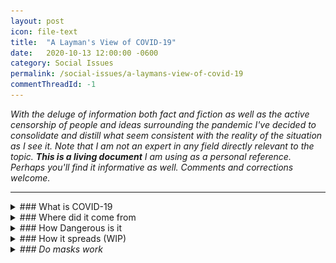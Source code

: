 ```yaml
---
layout: post
icon: file-text
title:  "A Layman's View of COVID-19"
date:   2020-10-13 12:00:00 -0600
category: Social Issues
permalink: /social-issues/a-laymans-view-of-covid-19
commentThreadId: -1
---
```


*With the deluge of information both fact and fiction as well as the active censorship of
people and ideas surrounding the pandemic I've decided to consolidate and distill what
seem consistent with the reality of the situation as I see it. Note that I am not an
expert in any field directly relevant to the topic. **This is a living document** I am
using as a personal reference. Perhaps you'll find it informative as well.
Comments and corrections welcome.*

---

<details>
<summary markdown="1">
### What is COVID-19
</summary>
<section markdown="1">

#### Variants

Wikipedia has a [page describing](https://en.wikipedia.org/wiki/Variants_of_SARS-CoV-2) the variants of the virus

</section>
</details>

<details>
<summary markdown="1">
### Where did it come from
</summary>
<!--
<section markdown="1">
* <https://twitter.com/BretWeinstein/status/1351081199486328833>
* <https://dailycaller.com/2021/01/18/peter-daszak-lancet-statment-protect-chinese-scientists/>
* <https://twitter.com/HeatherEHeying/status/1355999105483304962>
* <https://nymag.com/intelligencer/article/coronavirus-lab-escape-theory.html>
* <https://www.zerohedge.com/covid-19/it-was-all-lie-biden-linked-who-adviser-says-covid-19-likely-leaked-wuhan-lab>
* <https://twitter.com/gummibear737/status/1351654708549709830>
* <https://twitter.com/DailyCaller/status/1351899801999335429>
* <https://www.zerohedge.com/covid-19/who-team-tightly-controlled-ccp-during-covid-19-origins-investigation>
* <https://twitter.com/gummibear737/status/1357073823041007617>
</section>
-->
</details>

<details>
<summary markdown="1">
### How Dangerous is it
</summary>
<section markdown="1">

March 2021

There is a [study](https://rep.bioscientifica.com/view/journals/rep/aop/rep-20-0382/rep-20-0382.xml)
claiming that male fertility can be impacted in the short-term (60 days).

March 8, 2021

[CDC Study Finds 78% Of COVID-19 Hospitalizations Were People Overweight Or Obese](https://dailycaller.com/2021/03/08/cdc-study-covid-hospitalizations-overweight-obesity/)

</section>
</details>

<details>
<summary markdown="1">
### How it spreads (WIP)
</summary>
<section markdown="1">

There have been a number of news reports of viral spread in meat packing plants.

July 23, 2020

The cold stale air seems to allow the virus to spread farther and survive longer
according to a [German study](https://www.bloomberg.com/news/articles/2020-07-23/virus-can-jump-26-feet-at-cold-meat-plants-filled-with-stale-air). There are a
disproportionate number of dark-skinned employees at these plants who are known
to be at [higher risk](#vitamin-d).

A German study was performed showing that <em>"... aerosolized coronavirus can hang in the air
for at least 30 minutes and travel up to 14 feet."</em> and <em>"...at around 37C (98F),
it can survive for two to three days on glass, fabric, metal, plastic or paper."

* <https://www.cdc.gov/coronavirus/2019-ncov/prevent-getting-sick/how-covid-spreads.html>
* <https://web.archive.org/web/20200724073915/https://www.zerohedge.com/political/coronavirus-traveled-nearly-30-feet-german-slaughterhouse-where-1500-employees-contracted>
</section>
</details>

<details>
<summary markdown="1">
### Do masks work
</summary>
<section markdown="1">
This topic is the most politicized and one where seemingly everyone has a "common-sense" opinion.

I prefer to follow the advice of Computer Scientist Frank Atanassow:

> "There is a big difference between something being true, knowing that it
> is true, and knowing that you know it is true. We might say something is
> true if it is a theorem; we know that it's true if we know it is a theorem
> and there exists a proof; and we know that we know it's true if we can
> exhibit a proof that we understand.
>
> If the first were the same as the last, then there would be no need for
> science or mathematics or objectively verifiable methods of argument.
> Furthermore, we would not be having this discussion in the first place,
> since truth would be self-evident, and so we could not possibly disagree."
>
> <cite><a href="http://lambda-the-ultimate.org/node/175#comment-1333" target="_blank">http://lambda-the-ultimate.org/node/175#comment-1333</a></cite>

In the field of Epidemiology where I am not qualified I must settle for simpler
tools to form a conclusion; namely by seeking consistency and identifying contradictions.
Consistency is truth and contradiction is falsity.

My conclusion is that in general they seem to do more harm than good.

The following is an aggregate of numerous studies (including a Randomized Control Trial)
showing little to no evidence for the effectiveness of cloth face masks:

* <https://swprs.org/face-masks-evidence/>

February 06, 2020

In a systemic review [published](https://wwwnc.cdc.gov/eid/article/26/5/19-0994_article) on the CDC website
it was determined that there was "...no significant reduction in influenza transmission with the use of face masks".

This isn't new information either. The same conclusion was reached in 1920:

[AN EXPERIMENTAL STUDY OF THE EFFICACY OF GAUZE FACE MASKS](https://ajph.aphapublications.org/doi/pdf/10.2105/AJPH.10.1.34)

#### Surgical masks

[According to the FDA](https://www.fda.gov/medical-devices/personal-protective-equipment-infection-control/n95-respirators-surgical-masks-and-face-masks#s2):

> While a surgical mask may be effective in blocking splashes and large-particle droplets,
> a face mask, by design, does not filter or block very small particles in the air that
> may be transmitted by coughs, sneezes, or certain medical procedures. Surgical masks
> also do not provide complete protection from germs and other contaminants because of
> the loose fit between the surface of the mask and your face.

#### Do masks reduce O2 or increase CO2

##### N95 Masks

According to [this study](http://rc.rcjournal.com/content/55/5/569) they might:

> The FFR dead-space oxygen and carbon dioxide levels did not meet the
> Occupational Safety and Health Administration's ambient workplace standards.
> [...]
> In healthy healthcare workers, FFR did not impose any important physiological
> burden during 1 hour of use, at realistic clinical work rates, but the FFR
> dead-space carbon dioxide and oxygen levels were significantly above and
> below, respectively, the ambient workplace standards, and elevated P<sub>CO<sub>2</sub></sub>
> is a possibility. Exhalation valve did not significantly ameliorate the 
> FFR's P<sub>CO<sub>2</sub></sub> impact.

##### Cloth Masks

People wear a variety of cloth masks with a large range of effectiveness.
Lately there is a fad of wearing two or three masks simultaneously.
Thicker masks would increase breathing difficulty.

Personal anecdote: I noticed that when I starting wearing a mask there were a few times
where I became light headed and nearly passed-out. I noticed later that I was
changing the way that I was breathing through the mask unconsciously. After changing
my breathing patterns this was no longer an issue.

#### Double Masking

March 5, 2021

* [Japan Supercomputer Finds Double-Masking Doesn't Work](https://japantoday.com/category/national/japan-supercomputer-shows-doubling-masks-offers-little-help-preventing-viral-spread)

[@chadroyvermont](https://www.tiktok.com/@chadroyvermont) has some interesting demonstration
videos of the effectiveness of different masks in preventing moisture from escaping during respiration.
TikTok seems to be censoring these intermittently so an indirect reference is [here](https://web.archive.org/web/20210312012105/https://gab.com/a/posts/105874172288493521)  

#### Hygiene

If the masks are not disposed after use or effectively washed they can increase
the odds of infection by many pathogens beyond COVID-19. Some examples:

<article class="gallery">
    <figure class='gallery-item'>
        <img src="/media-library/social-issues/covid/mask-fuzzies.png" alt="Mask Fuzzies">
        <figcaption>
            Credit: <a href="https://twitter.com/Kevin_McKernan/status/1327280853064552450" target="_blank">@Kevin_McKernan</a>
        </figcaption>
    </figure>

    <figure class='gallery-item'>
        <img src="/media-library/social-issues/covid/mask-fuzzies-2.png" alt="Mask Fuzzies">
        <figcaption>
            Credit: <a href="https://twitter.com/s_kirton/status/1327559617988218880" target="_blank">@s_kirton</a>
        </figcaption>
    </figure>

    <figure class='gallery-item'>
        <img src="/media-library/social-issues/covid/mask-staph.png" alt="Mask Staph Infection">
        <figcaption>
            Credit: <a href="https://twitter.com/brianhopkinsmd/status/1327726053335257089" target="_blank">@brianhopkinsmd</a>
        </figcaption>
    </figure>
</article>

Interestingly a [research paper](https://pubmed.ncbi.nlm.nih.gov/18710327/) that includes [Fauci](#can-fauci-be-trusted)
as a co-author concludes that: <em>"The majority of deaths in the 1918-1919 influenza pandemic
likely resulted directly from secondary bacterial pneumonia caused by common upper
respiratory-tract bacteria."</em>

While masks are not mentioned in the study, I can't help but wonder if this is a risk that
should be considered in our current pandemic. Has any study evaluated this for COVID-19?

#### TODO: Notes

* <https://www.livescience.com/face-masks-eye-protection-covid-19-prevention.html>
* <https://pubmed.ncbi.nlm.nih.gov/32512240/>
* <https://dailycaller.com/2021/02/05/cdc-director-too-early-tell-bidens-mask-mandates-delivering-results/>
* <https://twitter.com/gummibear737/status/1317950332870266882>
* <https://web.archive.org/web/20201024175748/https://twitter.com/boriquagato/status/1320060492321296384>
* <https://www.acpjournals.org/doi/10.7326/M20-6817>
* <https://twitter.com/boriquagato/status/1316011001066778624>
* <https://twitter.com/boriquagato/status/1317203873954779137>
* <https://twitter.com/boriquagato/status/1317188082358169600>
* <https://twitter.com/Dierenbach/status/1317849186121977858>
* <https://twitter.com/boriquagato/status/1317915599310376961>
* <https://twitter.com/gummibear737/status/1339679017897746433>
* <https://twitter.com/boriquagato/status/1273737005361315840>
* <https://twitter.com/Kevin_McKernan/status/1320033814131986433>
* <https://twitter.com/boriquagato/status/1338838390058479617>
* <https://twitter.com/BrendanEich/status/1339367981084672000>
* <https://web.archive.org/web/20210104231143/https://twitter.com/boriquagato/status/1346232824542580736>
* <https://twitter.com/EricRWeinstein/status/1339996694084087808>
* <https://www.medrxiv.org/content/10.1101/2020.10.21.20208728v2.full.pdf>

</section>
</summary>

<details>
<summary markdown="1">
### Will supplements provide protection
</summary>
<section markdown="1">
Don't rely on supplements to replace a vaccine. Supplementation
would be wise to provide added protection by supporting your
immune system and general health.

#### Vitamin C (TODO)

#### Vitamin D

The evidence seems to suggest that Vitamin D is one of the most significant
hormones that can reduce mortality and improve outcomes of infection:

<https://www.foundmyfitness.com/episodes/vitamin-d-covid-19>

This is consistent with the statistics showing that darker-skinned
people are at higher risk of negative outcomes:

> "African Americans have 24.6 times higher vitamin D deficiency and 3·7 times higher vitamin D insufficiency than Caucasians"

Reminder: your body synthesizes Vitamin-D in the skin when exposed to sunlight (UVB radiation)

#### Omega-3 (TODO)

#### Zinc (TODO)

#### Notes

* <https://twitter.com/gummibear737/status/1316427529792696320>

</section>
</summary>

<details>
<summary >
## (TODO) Can a person be reinfected

* <https://twitter.com/gummibear737/status/1313137235546566656>
* <https://twitter.com/boriquagato/status/1316031729035964417>
* <https://twitter.com/Daniilgor/status/1316501414793838592>
* <https://dailycaller.com/2021/01/14/public-health-england-study-covid-19-infection-protects-vaccine/>
* <https://twitter.com/gummibear737/status/1356381000587206657>
* <https://dailycaller.com/2021/02/26/one-dose-pfizer-vaccine-may-be-enough-studies/>
## (TODO) Can you spread the disease if you're asymptomatic

* <https://twitter.com/tlowdon/status/1314433379467587585>
* <https://www.zerohedge.com/geopolitical/new-study-suggests-asymptomatic-covid-patients-arent-driver-transmission>

## (TODO) Why the six-foot rule

## (TODO) Are Lockdowns The Right Strategy

No.

Vitamin D is [known to be effective](#vitamin-d) in reducing negative outcomes of COVID.
Your skin synthesizes this in the skin from sunlight. Remaining stuck indoors is not helpful.

October 15, 2020

[WHO Europe Director Says Governments Should Stop Enforcing Lockdowns](https://web.archive.org/web/20201017094750/https://www.zerohedge.com/medical/who-europe-director-says-governments-should-stop-enforcing-lockdowns)

January 14, 2021

The follow is a [summary](https://web.archive.org/web/20210114181437if_/https://www.zerohedge.com/covid-19/what-they-said-about-lockdowns-2020) of lockdown opinions by nearly a dozen health entities before 2020.
They all doubt or reject the lockdown strategy.

January 17, 2021

According to a [peer-reviewed paper](https://web.archive.org/web/20210117123610if_/https://www.zerohedge.com/markets/stanford-peer-reviewed-study-did-not-find-evidence-lockdowns-were-effective-stopping-covid) from Stanford
lockdowns had no significant impact on preventing the spread of COVID, and may have had the opposite
effect due to increasing human proximity.

February 3, 2021

[Nation’s Largest Cities Suffered 30% Increase In Homicides In 2020, Report Finds](https://dailycaller.com/2021/02/03/nations-largest-cities-30-increase-homicides-2020/)

February 4, 2021

[Study: ER Visits For Suicide Attempts, Overdoses, Violence And Neglect Rose During COVID-19 Lockdowns](https://dailycaller.com/2021/02/04/emergency-room-visits-covid-19-coronavirus-opioid-overdoses-suicide-mental-health-lockdowns/)

March 5, 2021

["A recent mathematical model has suggested that staying at home did not play a dominant role in reducing COVID-19 transmission."](https://www.nature.com/articles/s41598-021-84092-1)

March 11, 2021

A UNICEF report was [released](https://www.unicef.org/press-releases/across-virtually-every-key-measure-childhood-progress-has-gone-backward-unicef-says) showing that
the lockdowns have been devastating for children.

TODO:

* <https://twitter.com/boriquagato/status/1314635924635111424>
* <https://twitter.com/boriquagato/status/1315669937269202944>
* <https://twitter.com/zerohedge/status/1315652194281152512>
* <https://twitter.com/zerohedge/status/1315633168247132164>
* <https://twitter.com/boriquagato/status/1316057586819620864>
* <https://twitter.com/boriquagato/status/1316369696724316160>
* <https://twitter.com/gummibear737/status/1316423780495917059>
* <https://twitter.com/rubiconcapital_/status/1330597052234002434>
* <https://twitter.com/MarkChangizi/status/1294285483426697218>
* <https://twitter.com/boriquagato/status/1339233953325178884>
* <https://twitter.com/boriquagato/status/1342171437990256641>
* <https://twitter.com/zerohedge/status/1349052724915171328>
* <https://twitter.com/zerohedge/status/1350201249245917190>
* <https://web.archive.org/web/20201015153244/https://twitter.com/boriquagato/status/1316762826636234754>
* <https://twitter.com/FatEmperor/status/1364547567619608580>

### (TODO) Sweden vs New Zealand

## (TODO) Herd immunity

* <https://twitter.com/boriquagato/status/1315659683915595781>
* <https://gab.com/boriquagato/posts/105640978647511894>

## (TODO) Casedemic

* <https://web.archive.org/web/20201113131145/https://twitter.com/boriquagato/status/1327237316923035659>
* <https://web.archive.org/web/20201201123740/https://threadreaderapp.com/thread/1332858118682849282.html>
* <https://twitter.com/Kevin_McKernan/status/1348730638040518656>
* <https://www.breitbart.com/science/2021/01/22/w-h-o-modifies-virus-testing-criteria-on-biden-inauguration-day-may-result-in-fewer-positives/>
* <https://twitter.com/AdamRutherford/status/1327901972419276800>
* <https://web.archive.org/web/20201117130817/https://twitter.com/boriquagato/status/1328686067168505857>
* <https://twitter.com/zerohedge/status/1350144620706082818>
* <https://www.zerohedge.com/covid-19/fda-admits-pcr-tests-give-false-results-prepares-ground-biden-virus-rescue-miracle>
* <https://twitter.com/NickHudsonCT/status/1351765358949109760>
* <https://twitter.com/boriquagato/status/1315366367902695424>
* <https://twitter.com/KSTaxEconomist/status/1316394273315729411>
* <https://twitter.com/ClareCraigPath/status/1317009458325786624>
* <https://twitter.com/boriquagato/status/1340300019094724608>
* <https://twitter.com/rubiconcapital_/status/1340722772281077761>
* <https://twitter.com/boriquagato/status/1335580172758683650>
* <https://twitter.com/jengleruk/status/1349779896705445889>
* <https://twitter.com/zerohedge/status/1335611210415415298>
* <https://twitter.com/boriquagato/status/1339552065656381443>
* <https://web.archive.org/web/20201227210257/https://twitter.com/boriquagato/status/1343301300306362368>
* <https://www.zerohedge.com/covid-19/fda-admits-pcr-tests-give-false-results-prepares-ground-biden-virus-rescue-miracle>
* <https://twitter.com/Kevin_McKernan/status/1348742268245712898>
* <https://www.zerohedge.com/covid-19/fda-admits-pcr-tests-give-false-results-prepares-ground-biden-virus-rescue-miracle>
* <https://www.zerohedge.com/covid-19/its-long-past-time-cdc-clean-covid-19-death-counts>
* <https://www.breitbart.com/science/2021/01/22/w-h-o-modifies-virus-testing-criteria-on-biden-inauguration-day-may-result-in-fewer-positives/>

## (TODO) Propaganda

* [Asymptomatic to Presymptomatic](https://twitter.com/BrendanEich/status/1340722551459172353)
* <https://www.zerohedge.com/political/who-deletes-naturally-acquired-immunity-its-website>
* <https://dailycaller.com/2021/01/24/california-hiding-key-coronavirus-data-gavin-newsom-mislead-public/>

## (TODO) Is Hydroxychloroquine effective

Yes, Hydroxychloroquine (HCQ) is probably effective as a treatment for COVID-19 when
used early.

* <https://www.sciencedirect.com/science/article/pii/S2052297520301281>

## (TODO) Why is/was HCQ info censored

## Why Did I Lose my Sense of Smell?

Some researchers claim that the virus attacks the olfactory nerves:

<https://pubmed.ncbi.nlm.nih.gov/32556089/>

Others disagree and claim that it's the olfactory support cells that are attacked:

<https://hms.harvard.edu/news/how-covid-19-causes-loss-smell>

The latter article claims that "...olfactory sensory neurons do not express the gene that
encodes the ACE2 receptor protein, which SARS-CoV-2 uses to enter human cells."

This is consistent with the following study:

> "We show that the cell surface protein ACE2 and the protease TMPRSS2 are expressed in
> sustentacular cells of the olfactory epithelium but not, or much less, in most olfactory receptor neurons."
> <cite><a href="https://pubmed.ncbi.nlm.nih.gov/32379417/" target="_blank">https://pubmed.ncbi.nlm.nih.gov/32379417/</a></cite>

Omega-3 supplementation may help prevent this problem or aid in recovery:

<https://academic.oup.com/neurosurgery/article-abstract/87/2/E91/5707684?redirectedFrom=PDF>

## (TODO) Are children immune

## (TODO) Is it okay for schools to open

* <https://twitter.com/boriquagato/status/1313113007342452738>
* <https://twitter.com/RandPaul/status/1350201902932369412>

## (TODO) Cuomo

https://web.archive.org/web/20201017123340/https://twitter.com/boriquagato/status/1317443577673322497

## Can Fauci Be Trusted (TODO)

No. He has openly admitted to lying to the public for political
purposes. Even if he says things that are true one shouldn't
have to spend the effort separating out fact from lie.

[Fauci Admits He Lied Because ‘Country Wasn’t Ready’ To Hear The Truth](https://dailycaller.com/2020/12/24/anthony-fauci-coronavirus-covid-19-vaccine-herd-immunity/)

> “If you are a healthy young person, there is no reason if you want
> to go on a cruise ship, go on a cruise ship.”
> <cite><a href="https://www.forbes.com/sites/douggollan/2020/03/09/fauci-says-cruising-is-ok-if-you-are-healthy/?sh=655a28c2d4de" target="_blank">Anthony Fauci, Director of NIAID. March 2020</a></cite>

There are no doubt more examples and an excellent deep dive has been done by
[@gummibear737](https://web.archive.org/web/20201101134126/https://threadreaderapp.com/thread/1315365796181356550.html).
I'm concerned about the implied relationship with the [Moderna vaccine](#moderna) that seemed rushed.

//////////////
* Jimmy Dore clips
* <https://twitter.com/gummibear737/status/1317829332740472832>
* <https://twitter.com/gummibear737/status/1363636424709464067>

There are no doubt additional examples, but this is enough for me.

## (TODO) Can Professor Neil Ferguson be trusted?

* <https://twitter.com/gummibear737/status/1306605767630491650>
* <https://www.cato.org/blog/did-mitigation-save-two-million-lives>

## Can the WHO Be Trusted

Personally I do not.

I first became suspicious of the WHO after the following interview with one of their officials:

{% include youtube.html id="UlCYFh8U2xM" %}

This seemed to show a significant amount of bias towards China.

I also came across an [opinion piece](https://archive.is/NzH6X) describing their past political behavior.

There are contradictions in their messaging as well:

> Preliminary investigations conducted by the Chinese authorities have found no
> clear evidence of human-to-human transmission of the novel #coronavirus 
> (2019-nCoV) identified in #Wuhan, #China.
> <cite><a href="https://twitter.com/WHO/status/1217043229427761152" target="_blank">Twitter @WHO: Jan 14, 2020</a></cite>

With the above in mind note that [YouTube says](https://www.lifesitenews.com/news/youtube-ceo-well-delete-anything-that-contradicts-word-health-organization-on-covid-19)
they will delete anything that contradicts the WHO.

## Can the CDC be trusted

As much as I hate to admit it, the CDC is also politicized and its claims
require scrutiny.

Their health claims and guidance have changed drastically since the pandemic started.

In March of 2020 the CDC [advised against](https://web.archive.org/web/20200328174347/https://www.cdc.gov/coronavirus/2019-ncov/prevent-getting-sick/prevention.html?CDC_AA_refVal=https%3A%2F%2Fwww.cdc.gov%2Fcoronavirus%2F2019-ncov%2Fprepare%2Fprevention.html)
wearing a mask if you are not symptomatic. Now they say they are mandatory, unless it's an N95 mask.

[According to the FDA](https://www.fda.gov/medical-devices/personal-protective-equipment-infection-control/n95-respirators-surgical-masks-and-face-masks):

> The Centers for Disease Control and Prevention (CDC) does not recommend
> that the general public wear N95 respirators to protect themselves from
> respiratory diseases, including coronavirus (COVID-19). Those are critical
> supplies that must continue to be reserved for health care workers and
> other medical first responders, as recommended by current CDC guidance.

## (TODO) Hospital Capacity

* <https://twitter.com/boriquagato/status/1316135154352562177>
* <https://web.archive.org/web/20201228152416/https://twitter.com/boriquagato/status/1343577116730740736>

## Vaccine Safety and Effectiveness

There are multiple vaccines. Safety and effectiveness has to be judged for each.

In regards to effectiveness for the multi-dose varieties it should not be surprising to hear
[reports](https://www.zerohedge.com/covid-19/er-nurse-tests-positive-covid-8-days-after-being-vaccinated)
of COVID infection after receiving only a single dose or [reports](https://www.msn.com/en-us/news/us/new-york-congressman-who-got-vaccine-diagnosed-with-covid/ar-BB1cKMAV)
of infection immediately after the second dose.

Assuming you [trust the CDC](#can-the-cdc-be-trusted), note that they have a system of [reporting adverse reactions](https://www.cdc.gov/coronavirus/2019-ncov/vaccines/safety/adverse-events.html).

March 8, 2021:

There was a [outbreak](https://www.cbc.ca/news/canada/british-columbia/with-vaccinations-about-to-roll-out-b-c-health-officials-provide-update-on-covid-19-1.5941508)
reported in a British Columbia care home where 82% of residents were already vaccinated.

According to [Paul Stoffels](https://en.wikipedia.org/wiki/Paul_Stoffels):

> "a one-shot vaccine is considered by the World Health Organization to be the best option in pandemic settings, enhancing access, distribution and compliance."

Sounds reasonable but WHO comments have to be heavily [scrutinized](#can-the-who-be-trusted).

### AstraZeneca

This is an [adenovirus-based vaccine](https://www.news-medical.net/health/What-are-Adenovirus-Based-Vaccines.aspx).

According to their [Preprint](https://papers.ssrn.com/sol3/papers.cfm?abstract_id=3777268),
it is 100% effective in reducing symptoms of COVID-19 enough that hospitalization can be avoided.
They also claim 76% protection after the first dose. Two doses are required and they can not be
given close together or it would be less effective.

December 8, 2020

There are [multiple](https://web.archive.org/web/20201216135047if_/https://www.zerohedge.com/geopolitical/astrazeneca-vaccine-only-62-effective-impact-elderly-unclear-more-data-needed)
[claims](https://www.zerohedge.com/covid-19/it-just-doesnt-work-expected-macron-questions-covid-vaccine-credibility-eu-approves)
that this effectiveness is exaggerated and possibly ineffective for those over
the age of 65.

February 7, 2011

It has been [reported](https://web.archive.org/web/20210207134547if_/https://www.zerohedge.com/covid-19/wake-call-astrazeneca-jab-fails-prevent-south-africa-strain) that this vaccine is less effective against the 
South African strain.

March 11, 2021

[7 European Nations Halt AstraZeneca Jabs On Reports Of "Serious" Blood Clots](https://www.zerohedge.com/markets/astrazeneca-slides-denmark-suspends-vaccinations-blood-clot-fears)

### Johnson & Johnson - Janssen

February 27, 2021

The efficacy is [reportedly](https://www.zerohedge.com/markets/fda-clears-jnj-covid-19-shot-use-us-giving-americans-3rd-vaccine-choicee) 72% in the USA.
68% in Brazil, and 64% against the South African mutation.

March 4, 2021

According to the [CDC](https://www.cdc.gov/coronavirus/2019-ncov/vaccines/different-vaccines/janssen.html) this vaccine has 66.3% efficacy at preventing moderate to severe symptoms with a single dose.

This is NOT an mRNA vaccine.

### Pfizer

The Pfizer vaccine is an mRNA vaccine.

Dec. 31, 2020

According to [this publication](https://www.nejm.org/doi/full/10.1056/NEJMoa2034577?query=RP) the efficacy
of the vaccine is 52% with one dose and 95% with two doses.

January 14, 2021

Congressman Espaillat [tested positive](https://www.msn.com/en-us/news/us/new-york-congressman-who-got-vaccine-diagnosed-with-covid/ar-BB1cKMAV) after receiving
both doses of this vaccine. Depending on [how that test was performed](#casedemic) this may
just be a false positive as he claims to have experienced no symptoms.

January 20, 2021

The Israeli's [claim](https://news.yahoo.com/israel-warning-single-dose-pfizer-124313138.html) that this is
exaggerated and that the first dose is only 33% effective.

February 3, 2021

India has [banned](https://geopolitic.org/2021/02/20/newsweek-fact-check-claims-india-vaccine-ban-mostly-false-while-admitting-de-facto-ban/) (at least temporarily) the use of this vaccine due to concerns over the side-effects.

February 18, 2021

It is [reported](https://dailycaller.com/2021/02/18/pfizer-moderna-vaccines-less-protection-south-african-coronavirus-variant/) that this vaccine is significantly less effective against the South African variant of COVID

March 9, 2021

The vaccine [appears](https://dailycaller.com/2021/03/09/pfizer-vaccine-effective-brazilian-coronavirus-variant/) to have similar efficacy against the Brazilian variant.

### Moderna

This is an mRNA vaccine that requires two doses.

The company [claims](https://investors.modernatx.com/news-releases/news-release-details/moderna-covid-19-vaccine-retains-neutralizing-activity-against) effectiveness against the
UK variant but is six-times less effective against the South African variant.

The vaccine is approved for those age 18 and older.

[Side effects have been reported for those with cosmetic facial fillers](https://nypost.com/2020/12/25/moderna-covid-vaccine-has-caused-side-effects-for-those-with-cosmetic-facial-fillers)

> “Your immune system which causes inflammation is revved up when you get a vaccine, that’s how it’s supposed to work,”
> said Dr. Shirley Chi, who noted the side effects were easily treated by medical personnel.

Other allergic reactions are possible according to the company news release.

[California halted injections of Moderna Covid vaccine batch due to ‘higher-than-usual number of adverse events’](https://www.rt.com/usa/512825-moderna-california-vaccine-adverse-reactions/)

Interestingly the [FDA report](https://www.fda.gov/media/144434/download) doesn't seem to mention
which variant of COVID it is effective against and claims 94.5% efficacy in preventing infection
after the 2nd dose. This also mentions severe adverse reactions in 0.2% to 9.7% of participants
after the second dose. This seems rushed.

February 18, 2021

It is [reported](https://dailycaller.com/2021/02/18/pfizer-moderna-vaccines-less-protection-south-african-coronavirus-variant/) that this vaccine is significantly less effective against the South African variant of COVID

March 10, 2021

Kassidi Kurill [died shortly after](https://www.banthis.tv/watch?id=604978db9a97873a2b68a897) her 2nd does of this vaccine. Results of the autopsy have [not been released](https://nypost.com/2021/03/12/medical-examiner-kassidi-kurills-death-likely-wasnt-caused-by-vaccine/).

It might be worth reviewing the section on Fauci [above](#can-fauci-be-trusted)

### Novavax

The company [claims](https://ir.novavax.com/news-releases/news-release-details/novavax-covid-19-vaccine-demonstrates-893-efficacy-uk-phase-3) 89.3% efficacy
against the UK variant of the virus and 49.4% against the South African variant.

Note that the South African variant has been [reported](https://nypost.com/2021/01/28/south-african-covid-19-strain-found-in-us/) in the United States.

### (TODO) Notes

* <https://dcswampwatch.org/gilead-disputes-who-data-confirming-covid-19-drug-remdesivir-is-a-flop/>
* <https://twitter.com/gummibear737/status/1353806874282516480>
* <https://twitter.com/boriquagato/status/1335570781292654592>
* <https://twitter.com/gummibear737/status/1336786692833992705>
* <https://twitter.com/BretWeinstein/status/1337827650211991554>
* <https://twitter.com/gummibear737/status/1316742493287915520>

### (TODO) Can you still spread the virus after vaccination

* <https://dailycaller.com/2020/12/28/world-health-organization-chief-scientist-soumya-swaminathan-coronavirus-vaccine-transmissibility-efficacy-skeptic/>

## (TODO) Ventilators

https://web.archive.org/web/20201114145507/https://twitter.com/boriquagato/status/1327625928822960129

## (TODO) Further Reading

* <https://twitter.com/gummibear737/status/1317223302180593664>
* <https://twitter.com/gummibear737/status/1317223344186576899>
* <https://twitter.com/gummibear737/status/1317223331658170369>
* <https://web.archive.org/web/20201127174333/https://twitter.com/boriquagato/status/1332373568978554880>
* <https://web.archive.org/web/20201228140742/https://twitter.com/lyne_ian/status/1343557021967126529>
* <https://web.archive.org/web/20201228185128/https://twitter.com/boriquagato/status/1343627919327809536>
* <https://web.archive.org/web/20201228180455/https://twitter.com/boriquagato/status/1343618367911985153>
* <https://web.archive.org/web/20201222184136/https://twitter.com/boriquagato/status/1341453806404476928>
* <https://web.archive.org/web/20201228190014/https://twitter.com/boriquagato/status/1343618361960194048>
* <https://twitter.com/AndrewKerrNC/status/1354810149878153225>
* <https://gab.com/boriquagato/posts/105594369350174321>
* <https://gab.com/boriquagato/posts/105594084846716834>
* <https://www.zerohedge.com/covid-19/eu-cant-keep-orders-astrazeneca-jab-some-members-turn-russia-china>
* <https://twitter.com/Ayjchan/status/1354580984990199811>
* <https://www.zerohedge.com/covid-19/medical-tyranny-cdc-announces-all-travelers-must-wear-two-masks-threatens-arrest>
* <https://www.zerohedge.com/covid-19/week-after-saying-wear-two-masks-fauci-says-it-wont-make-difference>
* <https://dailycaller.com/2021/02/01/china-who-world-health-organization-transparency-cover-up/>
* <http://fullmeasure.news/news/cover-story/cdc-investigation>
* <https://www.zerohedge.com/covid-19/israel-cases-rise-despite-lockdown-vaccinations-japan-extends-state-emergency-live-updates>
* <https://www.zerohedge.com/covid-19/astrazeneca-lied-patients-about-dosing-mistake-during-trial>
* <https://www.psychnewsdaily.com/new-study-covid-19-has-led-to-a-53-decrease-in-heart-surgery-in-the-us/>
* <https://gab.com/boriquagato>
* <https://www.theblaze.com/news/report-reveals-why-world-health-organization-is-running-interference-for-communist-china-on-coronavirus>
* <https://web.archive.org/web/20201228184621/https://twitter.com/boriquagato/status/1343618368876675078>
* <https://web.archive.org/web/20200712074606/https://twitter.com/boriquagato/status/1280990976694083585>
* <https://web.archive.org/web/20200928150325/https://twitter.com/boriquagato/status/1310595825865756673>
* <https://web.archive.org/web/20200928150305/https://twitter.com/boriquagato/status/1310595828042653697>
* <https://duckduckgo.com/?q=%22Description+of+studies+included+in+the+review+of+face+masks%22+&t=brave&ia=web>
* <https://duckduckgo.com/?q=World+Health+Organization+%22review+of+face+masks%22+2019&t=brave&ia=web>
* <https://www.pnas.org/content/118/4/e2014564118>
* <https://www.usatoday.com/story/news/factcheck/2020/05/30/fact-check-wearing-face-mask-not-cause-hypoxia-hypercapnia/5260106002/>
* <https://twitter.com/AlexBerenson/status/1317875526997102594>
* <https://www.nature.com/articles/d41586-020-02801-8>
* <https://www.businessinsider.com/sweden-shifts-away-no-lockdown-strategy-amid-growing-case-numbers-2020-10>
* <https://aapsonline.org/mask-facts/>
* <https://covidplanningtools.com/the-pros-and-cons-of-mask-usage/>
* <https://web.archive.org/web/20200724073915/https://www.zerohedge.com/political/coronavirus-traveled-nearly-30-feet-german-slaughterhouse-where-1500-employees-contracted>
* <https://www.bloomberg.com/news/articles/2021-02-06/putin-s-once-scorned-vaccine-is-now-a-favorite-in-pandemic-fight>
* <https://web.archive.org/web/20201011194103/https://twitter.com/gummibear737/status/1315376802265792512>
* <https://twitter.com/gummibear737/status/1317829332740472832>
* <https://twitter.com/gerdosi/status/1358726785433796609>
* <https://www.zerohedge.com/geopolitical/russias-sputnik-v-covid-vaccine-surprise-global-hit>
* <https://www.zerohedge.com/covid-19/cdc-and-tsa-form-federal-mask-police-and-enforcement-officer-discretion>
* <https://dailycaller.com/2021/02/05/cdc-director-too-early-tell-bidens-mask-mandates-delivering-results/>
* <https://twitter.com/Kevin_McKernan/status/1358413173179764738>
* <https://www.zerohedge.com/covid-19/south-africa-halts-vaccine-rollout-astrazeneca-jab-ineffective-combating-mutant-covid>
* <https://www.zerohedge.com/markets/who-concludes-coronavirus-came-animal-not-wuhan-lab>
* <https://twitter.com/gummibear737/status/1359618993875791877>
* <https://twitter.com/gummibear737/status/1359615231291441153>
* <https://dailycaller.com/2021/02/10/peter-daszak-us-intelligence-coronavirus-origins/>
* <https://dailycaller.com/2021/02/10/two-masks-better-fighting-against-covid-19-cdc-study/>
* <https://dailycaller.com/2021/02/10/safety-concerns-americans-hesitant-receive-coronavirus-vaccine/>
* <https://twitter.com/gummibear737/status/1358863171155619847>
* <https://twitter.com/MonicaGandhi9/status/1356818441064206337>
* <https://twitter.com/Covid19Crusher/status/1358750382558765056>
* <https://twitter.com/MLevitt_NP2013/status/1358832898703433728>
* <https://dailycaller.com/2021/02/07/astrazeneca-oxford-university-coronavirus-vaccine-variant-strain/>
* <https://twitter.com/shycollie/status/1358414434520154115>
* <https://twitter.com/ClownBasket/status/1355628586619830272>
* <https://twitter.com/gummibear737/status/1355623293437566976>
* <https://twitter.com/benmagelsen/status/1359908346912886784>
* <https://twitter.com/gummibear737/status/1360014374296051717>
* <https://thepointsguy.com/news/cathay-pacific-adds-mask-exemption-for-premium-passengers/>
* <https://dailycaller.com/2021/02/11/astrazenecas-coronavirus-variant-vaccines-six-months/>
* <https://www.zerohedge.com/covid-19/global-cases-top-107mm-who-warns-about-covid-mutations-live-updates>
* <https://dailycaller.com/2021/02/11/cdc-covid-coronavirus-fully-vaccinated-people-update-quarantine-guidelines/>
* <https://twitter.com/gummibear737/status/1350127399543910403>
* <https://twitter.com/DailyCaller/status/1359158869562437640>
* <https://twitter.com/BretWeinstein/status/1359198621686661121>
* <https://dailycaller.com/2021/02/15/cdc-director-rochelle-walensky-opening-schools-position/>
* <https://www.zerohedge.com/covid-19/fauci-stumps-stimulus-after-cdc-changes-school-reopening-guidelines-appease-lobbyists>
* <https://twitter.com/EricRWeinstein/status/1361297278057607175>
* <https://dailycaller.com/2021/01/28/andrew-cuomo-nursing-home-deaths-coronavirus/>
* <https://dailycaller.com/2021/02/12/world-health-organization-investigation-covid-19-coronavirus-origin-lab-leak-theory/>
* <https://dailycaller.com/2021/02/12/biden-administration-cdc-director-rochelle-walensky-bus-teachers-return-school-coronavirus-vaccine/>
* <https://dailycaller.com/2021/02/11/tedros-who-lab-leak-theory-remains-open/>
* <https://twitter.com/Kevin_McKernan/status/1360273304209281024>
* <https://www.zerohedge.com/covid-19/who-reveals-china-refused-access-raw-data-earliest-covid-cases>
* <https://zenodo.org/record/4512260#.YB4ynXQzYjc>
* <https://childrenshealthdefense.org/webinar/the-covid-vaccine-on-trial-if-you-only-knew-watch-now/>
* <https://www.nationalreview.com/2021/02/on-reopening-the-schools-joe-biden-is-ignoring-the-science/amp/>
* <https://c19ivermectin.com/>
* <https://www.youtube.com/watch?v=PRa6t_e7dgI&feature=youtu.be>
* <https://dailycaller.com/2021/02/16/who-china-likely-misrepresented-time-of-initial-coronavirus-outbreak/>
* <https://banned.video/watch?id=60259a0fd7e6630024f38b8a>
* <https://twitter.com/sanchak74/status/1358078540143493123>

Gain of Function Research

* <https://twitter.com/HeatherEHeying/status/1355998786426789891>
* <https://twitter.com/HeatherEHeying/status/1355998834350911488>
* <https://twitter.com/Ayjchan/status/1355679382178844672>
* <https://duckduckgo.com/?q=doctor+died+after+taking+vaccine&t=brave&ia=web>
* <https://twitter.com/MartyMakary/status/1363599195077279745>
* <https://www.zerohedge.com/markets/just-pfizer-vaccine-found-be-99-effective-preventing-death-japan-discovers-new-covid>
* <https://twitter.com/foundmyfitness/status/1363262308332396544>
* <https://twitter.com/GentleMutt/status/1362934556421095426>
* <https://twitter.com/zerohedge/status/1363159377407000576>
* <https://twitter.com/Ayjchan/status/1358553053599854592>
* https://twitter.com/Kevin_McKernan/status/1364316857759653891

* https://twitter.com/letsthinkdeeply/status/1364920759819390977
* https://www.zerohedge.com/markets/israeli-scientists-discover-all-natural-covid-treatment
* https://twitter.com/JudicialWatch/status/1366434136123146241
* https://twitter.com/GirardotMarc/status/1367942426581741568
* https://twitter.com/Daoyu15/status/1368015656969404416

https://yournews.com/2020/12/05/1953285/doctors-raise-alarm-over-covid-vaccine-linked-to-infertility/
https://www.cbsnews.com/video/false-links-between-covid-vaccine-and-infertility-raise-alarm-among-women/

https://en.wikipedia.org/wiki/Wolfgang_Wodarg
https://www.lifesitenews.com/news/former-pfizer-vp-no-need-for-vaccines-the-pandemic-is-effectively-over

Hank Aaron vaccine death?

https://vaccinedeaths.com/2021-02-22-who-green-lights-mrna-vaccine-experimentation-pregnant-women-babies.html

https://twitter.com/zerohedge/status/1364598610290180102

https://twitter.com/Kevin_McKernan/status/1364581119082045441

https://twitter.com/Kevin_McKernan/status/1364999764987711494

WHO Quotes:

"we in the World Health Organization do not
advocate lockdowns as the primary means of control
of this virus. The only time we believe a lockdown is
justified is to buy you time to reorganize, regroup,
rebalance you resources, protect your health
workers who are exhausted, but by and large, we'd
rather not do it."

"Locdowns just have one consequence that you
musr never every belittle, and that is making poor
people an awful lot poorer.
Look what's happened to smallholder farmers all
over the world. Look what's happening to poverty
levels, It seems that we may well have a doubling of
world poverty by next year.
We may well have at least a doubling of child
malnutrition."

https://twitter.com/andrewbostom/status/1365413678506520583

https://twitter.com/gummibear737/status/1367119908878884866

https://twitter.com/DanCrenshawTX/status/1367160396025593859

https://twitter.com/DailyCaller/status/1367533647046320132

https://twitter.com/gummibear737/status/1367476126986227714

https://twitter.com/wesbury/status/1367881664739819521

https://twitter.com/Kevin_McKernan/status/1368579623408242690

https://twitter.com/Heachy_1979/status/1368114789952729088

https://twitter.com/jhnhellstrom/status/1368585541462208519
https://twitter.com/foundmyfitness/status/1367183008537567232

https://twitter.com/Kevin_McKernan/status/1369489100181487617

https://twitter.com/gummibear737/status/1364152165116354562

https://twitter.com/ClownBasket/status/1357884968840617985

https://twitter.com/dogsboro/status/1357947744351092741

https://www.usatoday.com/story/opinion/2021/03/09/cdc-school-opening-covid-rules-guidance-column/4628552001/

https://twitter.com/zerohedge/status/1369708540441591810

https://www.zerohedge.com/covid-19/4th-wave-new-covid-cases-plateau-despite-surge-vaccinations-nyc-reopens-high-schools
https://twitter.com/TocRadio/status/1368957607373910022
https://twitter.com/Covid19Crusher/status/1368927602476482569

https://twitter.com/Bobby_Network/status/1370491780299362306

https://twitter.com/Kevin_McKernan/status/1370745145298141186

https://twitter.com/therealarod1984/status/1370405167582085123

https://twitter.com/erichhartmann/status/1370035530335977473

https://twitter.com/gummibear737/status/1315720594521026562

https://twitter.com/MartyMakary/status/1369796811234349071

https://twitter.com/Kevin_McKernan/status/1366082809119576066

https://twitter.com/DailyCaller/status/1367681217085181956

https://twitter.com/ianmSC/status/1369403833634422789

https://twitter.com/gummibear737/status/1369788812101042176

https://twitter.com/kerpen/status/1371118336730394626

https://twitter.com/justask66054535/status/1370552048454828037

https://twitter.com/robinmonottibot/status/1371114977310965761

https://www.zerohedge.com/covid-19/astrazenecas-european-nightmare-worsening-ireland-netherlands-latest-ban-jabs

https://dailycaller.com/2021/03/15/ecohealth-stevens-amendment-complaint-wuhan-lab/

https://www.zerohedge.com/covid-19/vaccine-supply-woes-johnson-johnson-jab-may-require-more-1-dose-be-effective

https://twitter.com/goddeketal/status/1362049396997820416

https://twitter.com/DailyCaller/status/1362424195284631556

https://dailycaller.com/2021/02/19/biden-joe-anthony-fauci-coronavirus-vaccines-fda-children-rollout/

https://twitter.com/Kevin_McKernan/status/1375579791072636928

https://twitter.com/Kevin_McKernan/status/1375503635103297539

https://www.zerohedge.com/markets/former-cdc-director-says-covid-19-escaped-wuhan-lab

https://dailycaller.com/2021/03/26/who-report-covid-origins-delayed-china-review/
https://twitter.com/Kevin_McKernan/status/1373381125247279118

https://twitter.com/MonaRahalkar/status/1372759588156542978

https://twitter.com/richardursomd/status/1373693965728374785

https://twitter.com/VPrasadMDMPH/status/1373315783032401926

https://twitter.com/kerpen/status/1366129838432653319

https://twitter.com/francton/status/1365895180415430657

https://twitter.com/Ayjchan/status/1363655386356670465

https://dailycaller.com/2021/03/23/shi-zhengli-denies-chinese-military-wuhan-lab/

https://twitter.com/andrewbostom/status/1374342898163068931

https://twitter.com/justin_hart/status/1315415431113367553

https://twitter.com/gummibear737/status/1374348283724857346

https://www.reuters.com/article/us-health-coronavirus-europe-mortality-idUSKBN2BG1R9

https://www.zerohedge.com/covid-19/ccps-useful-idiots-us-rep-slams-who-covid-origin-whitewash-report

https://dailycaller.com/2021/03/29/china-world-health-organization-coronavirus-lab-leak-theory/

https://twitter.com/TedPetrou/status/1375112823731281923

https://twitter.com/aginnt/status/1374764344987295756

https://twitter.com/jhnhellstrom/status/1375447651005632514

https://twitter.com/MLevitt_NP2013/status/1375809429501841412
https://dailycaller.com/2021/03/26/coronavirus-robert-redfield-wuhan-institute-of-virology/

https://www.zerohedge.com/covid-19/astrazeneca-re-releases-covid-jab-trial-data-after-rebuke-us-regulator

https://dailycaller.com/2021/03/19/cdc-school-guidance-change-3-feet/

https://twitter.com/Kevin_McKernan/status/1375067077543878656

https://twitter.com/FatEmperor/status/1375467566152491009

https://twitter.com/DailyCaller/status/1375070096125739008

https://www.zerohedge.com/covid-19/new-cdc-guidelines-permit-students-sit-closer-together-so-long-masks-remain

https://www.zerohedge.com/covid-19/covid-cases-are-spiking-dozen-states-high-vaccination-rates

https://www.zerohedge.com/covid-19/florida-california-took-opposite-approaches-covid-virtuallly-same-result

https://twitter.com/gummibear737/status/1306605767630491650

https://dailycaller.com/2021/03/29/germany-astrazeneca-coronavirus-vaccine-blood-clot-cases/

https://www.bbc.com/news/uk-56556806

https://dailycaller.com/2021/04/01/reasons-skeptical-who-report-china-covid-coronavirus-pandemic-world-health-organization/

https://dailycaller.com/2021/04/01/cdc-walks-back-comments-directer-rochelle-walensky-suggesting-vaccinated-people-infected-transmit-coronavirus/

https://twitter.com/aginnt/status/1377690803913555968

https://www.zerohedge.com/markets/texas-covid-cases-drop-record-low-after-mask-mandate-lifted-restaurants-back-pre-crisis

https://tomwoods.com/ep-1865-the-twenty-five-minute-case-against-the-on-2020-and-2021-insanity/

https://ourworldindata.org/coronavirus/country/sweden
https://twitter.com/RandPaul/status/1377318712630448142

https://www.zerohedge.com/covid-19/pfizer-says-covid-jab-100-effective-children-aged-12-15

https://www.zerohedge.com/covid-19/reaction-covid-19-vaccine-caused-mans-skin-peel-doctors

https://twitter.com/BGeorgist/status/1377036911538278409

https://twitter.com/DailyCaller/status/1376918259811901441

https://twitter.com/GirardotMarc/status/1376817921545146369

https://www.zerohedge.com/covid-19/berlin-halts-astrazeneca-jab-germany-investigates-study-shows-link-deadly-blood-clots

https://dailycaller.com/2021/03/30/cdc-rochelle-walensky-covid-doom-vaccines/

https://twitter.com/gummibear737/status/1377038435714760704

https://twitter.com/venivici27/status/1376919028049002496

https://twitter.com/Kevin_McKernan/status/1376935167542099969

https://twitter.com/FatEmperor/status/1375942132284940293

https://twitter.com/denisrancourt/status/1373729683905392643

https://twitter.com/DailyCaller/status/1374036737303969793

https://www.zerohedge.com/markets/american-health-regulators-slam-astrazeneca-releasing-incomplete-trial-data

https://dailycaller.com/2021/03/23/astrazeneca-vaccine-data-outdated-incomplete/

https://www.aier.org/article/the-many-variants-of-faucis-mutating-covid-advice/

https://twitter.com/Covid19Crusher/status/1373248759258361866

https://twitter.com/federicolois/status/1374333911711514625

https://twitter.com/gummibear737/status/1374355186261635072

https://dailycaller.com/2021/03/23/astrazeneca-coronavirus-vaccine-national-institutes-of-health/

https://fee.org/articles/child-suicide-is-becoming-an-international-epidemic-amid-restricted-pandemic-life-doctors-warn/

https://dailycaller.com/2021/03/25/natural-immunity-coronavirus-vaccine-experts-weigh-in/

https://dailycaller.com/2021/03/25/covid-19-coronavirus-reinfection-vaccine-vaccination-natural-immunity-science/

https://dailycaller.com/2021/03/26/anthony-fauci-joe-biden-herd-immunity-covid-19-coronavirus/

https://twitter.com/andrewbostom/status/1375423279175974914

https://twitter.com/gummibear737/status/1375591013717307395

https://www.zerohedge.com/covid-19/no-surge-covid-two-weeks-after-mask-mandate-lifted-texas

https://mobile.twitter.com/kevin_mckernan/status/1375579791072636928

https://www.zerohedge.com/markets/negative-covid-tests-sale-are-flooding-dark-web

https://gab.com/boriquagato/posts/105992181416327895

https://twitter.com/Kevin_McKernan/status/1377962575225311240

https://www.zerohedge.com/geopolitical/uk-reports-25-new-cases-rare-blood-clots-linked-astrazeneca-jab

https://twitter.com/KJTorrance/status/1377802157097951247

https://dailycaller.com/2021/04/02/walensky-fauci-psaki-covid-messaging-vaccines/

https://twitter.com/BrendanEich/status/1378219866201616393

https://gab.com/realdrstella/posts/105890510850899232

https://dailycaller.com/2021/03/18/world-health-organization-wuhan-china-control/

https://twitter.com/DailyCaller/status/1373027753788850178

https://www.zerohedge.com/covid-19/german-researchers-link-astrazeneca-jab-rare-blood-clots

https://twitter.com/Kevin_McKernan/status/1373439609091330049

https://twitter.com/Kevin_McKernan/status/1373641700736962567

https://twitter.com/democracywall1/status/1372930318253092872

https://twitter.com/RandPaul/status/1373632678528958465

https://twitter.com/Kevin_McKernan/status/1373659936429903872

https://dailycaller.com/2021/03/18/covid-19-reinfect-old-people-vaccinated-study/

https://twitter.com/dcexaminer/status/1372589804240596992

https://twitter.com/peaceeeee2020/status/1372586791987974146

https://www.zerohedge.com/covid-19/top-eu-regulator-shares-results-astrazeneca-jab-safety-review-after-blood-clot-claims

https://twitter.com/DailyCaller/status/1372582815074816001

https://twitter.com/gummibear737/status/1372645703139393543

https://threadreaderapp.com/thread/1377301521579266049.html

